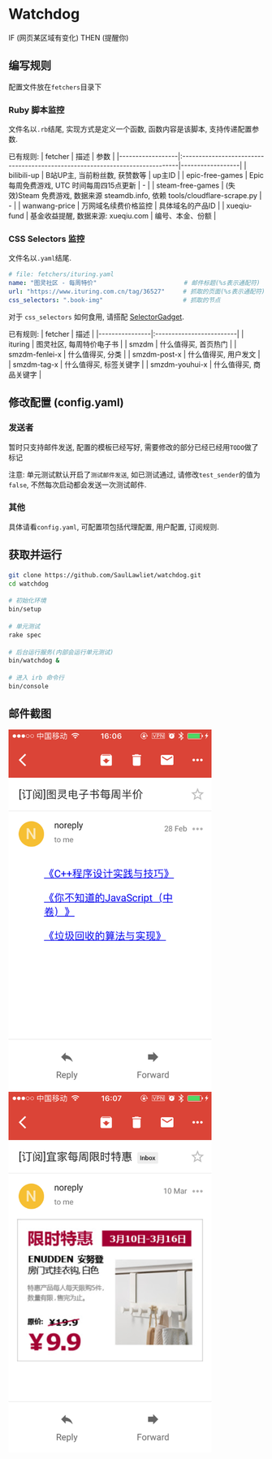 # Watchdog

IF (网页某区域有变化) THEN (提醒你)

## 编写规则

配置文件放在`fetchers`目录下

### Ruby 脚本监控

文件名以`.rb`结尾, 实现方式是定义一个函数, 函数内容是该脚本, 支持传递配置参数.

已有规则:
| fetcher          | 描述                                                                         | 参数             |
|------------------|:-----------------------------------------------------------------------------|------------------|
| bilibili-up      | B站UP主, 当前粉丝数, 获赞数等                                                | up主ID           |
| epic-free-games  | Epic 每周免费游戏, UTC 时间每周四15点更新                                    | -                |
| steam-free-games | (失效)Steam 免费游戏, 数据来源 steamdb.info, 依赖 tools/cloudflare-scrape.py | -                |
| wanwang-price    | 万网域名续费价格监控                                                         | 具体域名的产品ID |
| xueqiu-fund      | 基金收益提醒, 数据来源: xueqiu.com                                           | 编号、本金、份额 |

### CSS Selectors 监控

文件名以`.yaml`结尾.

``` yaml
# file: fetchers/ituring.yaml
name: "图灵社区 - 每周特价"                        # 邮件标题(%s表示通配符)
url: "https://www.ituring.com.cn/tag/36527"     # 抓取的页面(%s表示通配符)
css_selectors: ".book-img"                      # 抓取的节点
```

对于 `css_selectors` 如何食用, 请搭配
[SelectorGadget](https://chrome.google.com/webstore/detail/selectorgadget/mhjhnkcfbdhnjickkkdbjoemdmbfginb).

已有规则:
| fetcher        | 描述                     |
|----------------|:-------------------------|
| ituring        | 图灵社区, 每周特价电子书 |
| smzdm          | 什么值得买, 首页热门     |
| smzdm-fenlei-x | 什么值得买, 分类         |
| smzdm-post-x   | 什么值得买, 用户发文     |
| smzdm-tag-x    | 什么值得买, 标签关键字   |
| smzdm-youhui-x | 什么值得买, 商品关键字   |

## 修改配置 (config.yaml)

### 发送者

暂时只支持邮件发送, 配置的模板已经写好, 需要修改的部分已经已经用`TODO`做了标记

注意: 单元测试默认开启了`测试邮件发送`, 如已测试通过, 请修改`test_sender`的值为`false`,
不然每次启动都会发送一次测试邮件.

### 其他

具体请看`config.yaml`, 可配置项包括代理配置, 用户配置, 订阅规则.

## 获取并运行

``` bash
git clone https://github.com/SaulLawliet/watchdog.git
cd watchdog

# 初始化环境
bin/setup

# 单元测试
rake spec

# 后台运行服务(内部会运行单元测试)
bin/watchdog &

# 进入 irb 命令行
bin/console
```

## 邮件截图

<img src="screenshots/ituring.png" width="400px" /> <img src="screenshots/ikea.png" width="400px" />
